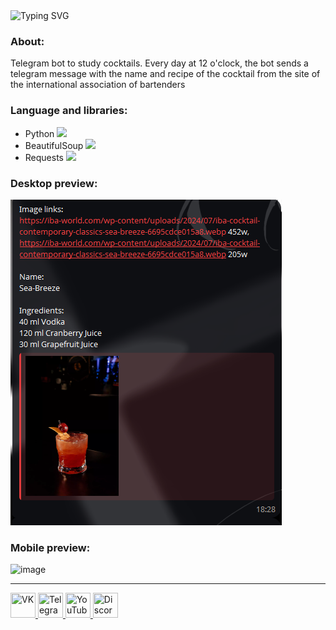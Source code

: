 <img src="https://readme-typing-svg.herokuapp.com?font=Barlow&weight=500&size=25&pause=1000&color=B21F26&vCenter=true&width=435&lines=IBA+Cocktails" alt="Typing SVG" />

### About: 
Telegram bot to study cocktails. Every day at 12 o'clock, the bot sends a telegram message with the name and recipe of the cocktail from the site of the international association of bartenders

### Language and libraries:

* Python <img src="https://github.com/abranhe/programming-languages-logos/blob/master/src/python/python.png?raw=true" width="15"/>
* BeautifulSoup <img src="https://pypi.org/static/images/logo-small.8998e9d1.svg" width="15"/>
* Requests <img src="https://pypi.org/static/images/logo-small.8998e9d1.svg" width="15"/>

### Desktop preview:

![alt text](image.png) 

### Mobile preview:

![image](https://github.com/user-attachments/assets/236c6e6d-11fb-4627-91ad-b8421e8d99f1)


---
<div id="badges">
  <a href="https://vk.com/aniime_guy" >
    <img src="https://img.icons8.com/?size=512&id=13977&format=png"width="40" height="40" title="VK"/>
  </a>
  <a href="https://t.me/Ilham06">
    <img src="https://img.icons8.com/?size=512&id=63306&format=png"width="40" height="40" title="Telegram"/>
  </a> 
  <a href="https://www.youtube.com/channel/UC9m1N5x0OXWihGpR50Yk35g">
   <img src="https://github.com/titanilham/titanilham/assets/86422270/51f7c427-b7b3-4591-9243-2f2c3465d742" width="40" height="40" title="YouTube"/>
  </a>
  <a href="https://discord.com/channels/1019531122239094794/1019531122239094801">
    <img src="https://www.freepnglogos.com/uploads/discord-logo-png/discord-logo-logodownload-download-logotipos-1.png" width="40" height="40" title="Discord"/>
  </a>
</div>
